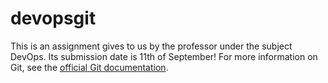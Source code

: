 # devopsgit
This is an assignment gives to us by the professor under the subject DevOps. Its submission date is 11th of September!
For more information on Git, see the
[official Git documentation](https://git-scm.com/).
